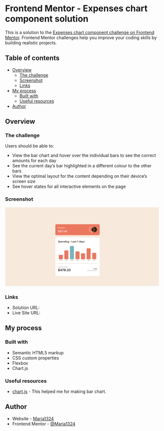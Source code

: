 # Frontend Mentor - Expenses chart component solution

This is a solution to the [Expenses chart component challenge on Frontend Mentor](https://www.frontendmentor.io/challenges/expenses-chart-component-e7yJBUdjwt). Frontend Mentor challenges help you improve your coding skills by building realistic projects. 

## Table of contents

- [Overview](#overview)
  - [The challenge](#the-challenge)
  - [Screenshot](#screenshot)
  - [Links](#links)
- [My process](#my-process)
  - [Built with](#built-with)
  - [Useful resources](#useful-resources)
- [Author](#author)




## Overview

### The challenge

Users should be able to:

- View the bar chart and hover over the individual bars to see the correct amounts for each day
- See the current day’s bar highlighted in a different colour to the other bars
- View the optimal layout for the content depending on their device’s screen size
- See hover states for all interactive elements on the page


### Screenshot

![](https://github.com/Maria1324/expenses-chart-componrnt-main/blob/main/images/Screenshot_1.png)

### Links

- Solution URL: [](https://github.com/Maria1324/expenses-chart-componrnt-main)
- Live Site URL: [](https://maria1324.github.io/expenses-chart-componrnt-main/)

## My process

### Built with

- Semantic HTML5 markup
- CSS custom properties
- Flexbox
- Chart.js

### Useful resources

- [chart.js](https://www.chartjs.org/) - This helped me for making bar chart. 


## Author

- Website - [Maria1324](https://github.com/Maria1324)
- Frontend Mentor - [@Maria1324](https://www.frontendmentor.io/profile/Maria1324)



